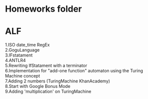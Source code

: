 Homeworks folder
===
ALF
===
1.ISO date_time RegEx <br>
2.GoguLanguage <br>
3.IFstatament <br>
4.ANTLR4 <br>
5.Rewriting IfStatament with a terminator<br>
6.Implementation for "add-one function" automaton using the Turing Machine concept <br>
7.Adding 2 numbers (TuringMachine KhanAcademy) <br>
8.Start with Google Bonus Mode <br>
9.Adding 'multiplication' on TuringMachine <br>
